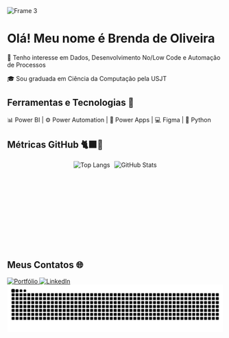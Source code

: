 <!-- <img octocat="https://github.com/user-attachments/assets/ac1b9836-265e-42d9-81e7-f1f476e3ba59" width="400" height="400" align="right"> -->

<img width="1584" height="396" alt="Frame 3" src="https://github.com/user-attachments/assets/3ed7658c-0fc4-4578-88a7-4b6c7ee6a708" />

# Olá! Meu nome é Brenda de Oliveira


📌 Tenho interesse em Dados, Desenvolvimento No/Low Code e Automação de Processos
  
🎓 Sou graduada em Ciência da Computação pela USJT

## Ferramentas e Tecnologias 🔧
📊 Power BI | ⚙️ Power Automation | 📱 Power Apps | 💻 Figma | 🐍 Python

## Métricas GitHub 🐈‍⬛🐙

<div style="display: flex; flex-wrap: wrap; gap: 10px; justify-content: center;">
  <img src="https://github-readme-stats.vercel.app/api/top-langs/?username=BrendaDeOliv&langs_count=7&theme=react" 
       alt="Top Langs" 
       style="height: 200px; max-width: 100%; object-fit: contain;"> <img src="https://github-readme-stats.vercel.app/api?username=BrendaDeOliv&show_icons=true&theme=react" 
       alt="GitHub Stats" 
       style="height: 200px; max-width: 100%; object-fit: contain;">
</div>


## Meus Contatos 🌐 

<div>
<a href="[https://seu-portfolio.com](https://portfoliobrenda.framer.website/)" target="_blank">
  <img 
    src="https://img.shields.io/badge/Portfolio-black?style=for-the-badge&logo=framer&logoColor=blue" 
    alt="Portfólio"
  >
</a>
<a href="linkedin.com/in/brenda-de-oliveira-8549361b8" target="_blank">
  <img 
    src="https://img.shields.io/badge/LinkedIn-0A66C2?style=for-the-badge&logo=linkedin&logoColor=white" 
    alt="LinkedIn"
  >
</a>
</div>


<picture>
  <source media="(prefers-color-scheme: dark)" srcset="https://raw.githubusercontent.com/BrendaDeOliv/BrendaDeOliv/output/github-contribution-grid-snake-dark.svg">
  <source media="(prefers-color-scheme: light)" srcset="https://raw.githubusercontent.com/BrendaDeOliv/BrendaDeOliv/output/github-contribution-grid-snake.svg">
  <img alt="github contribution grid snake animation" src="https://raw.githubusercontent.com/BrendaDeOliv/BrendaDeOliv/output/github-contribution-grid-snake.svg">
</picture>
       
